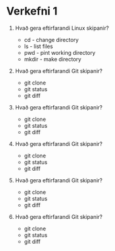# Verkefni 1

1. Hvað gera eftirfarandi Linux skipanir?
	* cd - change directory
	* ls - list files
	* pwd - pint working directory
	* mkdir - make directory
    
2. Hvað gera eftirfarandi Git skipanir?
	* git clone
	* git status
	* git diff

3. Hvað gera eftirfarandi Git skipanir?
	* git clone
	* git status
	* git diff

4. Hvað gera eftirfarandi Git skipanir?
	* git clone
	* git status
	* git diff

5. Hvað gera eftirfarandi Git skipanir?
	* git clone
	* git status
	* git diff

6. Hvað gera eftirfarandi Git skipanir?
	* git clone
	* git status
	* git diff

